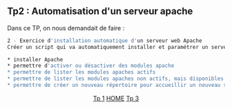 ## Tp2 : Automatisation d'un serveur apache

Dans ce TP, on nous demandait de faire :

```bash
2 - Exercice d'installation automatique d'un serveur web Apache
Créer un script qui va automatiquement installer et paramétrer un serveur web Apache. Le script devra pouvoir :

* installer Apache
* permettre d'activer ou désactiver des modules apache
* permettre de lister les modules apaches actifs
* permettre de lister les modules apaches non actifs, mais disponibles
* permettre de créer un nouveau répertoire pour accueillir un nouveau site web (avec la création des virtualhost automatique)
```
<p align="center">
 <a href="https://github.com/nsegur66/Shell/blob/main/Tp/Tp1.md">Tp 1</a> <a href="https://github.com/nsegur66/Shell#sommaire">HOME</a> <a href="https://github.com/nsegur66/Shell/blob/main/Tp/Tp3.md">Tp 3</a>
</p>
